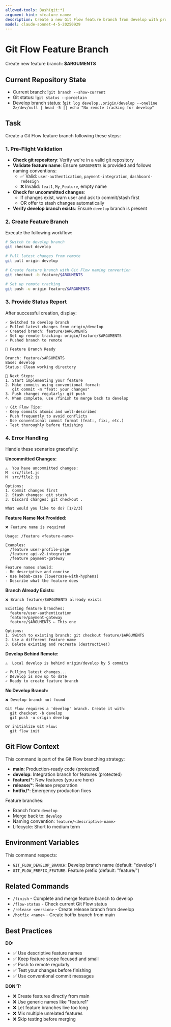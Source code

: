 ```yaml
---
allowed-tools: Bash(git:*)
argument-hint: <feature-name>
description: Create a new Git Flow feature branch from develop with proper naming and tracking
model: claude-sonnet-4-5-20250929
---
```


# Git Flow Feature Branch

Create new feature branch: **$ARGUMENTS**

## Current Repository State

- Current branch: !`git branch --show-current`
- Git status: !`git status --porcelain`
- Develop branch status: !`git log develop..origin/develop --oneline 2>/dev/null | head -5 || echo "No remote tracking for develop"`

## Task

Create a Git Flow feature branch following these steps:

### 1. Pre-Flight Validation

- **Check git repository**: Verify we're in a valid git repository
- **Validate feature name**: Ensure `$ARGUMENTS` is provided and follows naming conventions:
  - ✅ Valid: `user-authentication`, `payment-integration`, `dashboard-redesign`
  - ❌ Invalid: `feat1`, `My_Feature`, empty name
- **Check for uncommitted changes**:
  - If changes exist, warn user and ask to commit/stash first
  - OR offer to stash changes automatically
- **Verify develop branch exists**: Ensure `develop` branch is present

### 2. Create Feature Branch

Execute the following workflow:

```bash
# Switch to develop branch
git checkout develop

# Pull latest changes from remote
git pull origin develop

# Create feature branch with Git Flow naming convention
git checkout -b feature/$ARGUMENTS

# Set up remote tracking
git push -u origin feature/$ARGUMENTS
```

### 3. Provide Status Report

After successful creation, display:

```
✓ Switched to develop branch
✓ Pulled latest changes from origin/develop
✓ Created branch: feature/$ARGUMENTS
✓ Set up remote tracking: origin/feature/$ARGUMENTS
✓ Pushed branch to remote

🌿 Feature Branch Ready

Branch: feature/$ARGUMENTS
Base: develop
Status: Clean working directory

🎯 Next Steps:
1. Start implementing your feature
2. Make commits using conventional format:
   git commit -m "feat: your changes"
3. Push changes regularly: git push
4. When complete, use /finish to merge back to develop

💡 Git Flow Tips:
- Keep commits atomic and well-described
- Push frequently to avoid conflicts
- Use conventional commit format (feat:, fix:, etc.)
- Test thoroughly before finishing
```

### 4. Error Handling

Handle these scenarios gracefully:

**Uncommitted Changes:**
```
⚠️  You have uncommitted changes:
M  src/file1.js
M  src/file2.js

Options:
1. Commit changes first
2. Stash changes: git stash
3. Discard changes: git checkout .

What would you like to do? [1/2/3]
```

**Feature Name Not Provided:**
```
❌ Feature name is required

Usage: /feature <feature-name>

Examples:
  /feature user-profile-page
  /feature api-v2-integration
  /feature payment-gateway

Feature names should:
- Be descriptive and concise
- Use kebab-case (lowercase-with-hyphens)
- Describe what the feature does
```

**Branch Already Exists:**
```
❌ Branch feature/$ARGUMENTS already exists

Existing feature branches:
  feature/user-authentication
  feature/payment-gateway
  feature/$ARGUMENTS ← This one

Options:
1. Switch to existing branch: git checkout feature/$ARGUMENTS
2. Use a different feature name
3. Delete existing and recreate (destructive!)
```

**Develop Behind Remote:**
```
⚠️  Local develop is behind origin/develop by 5 commits

✓ Pulling latest changes...
✓ Develop is now up to date
✓ Ready to create feature branch
```

**No Develop Branch:**
```
❌ Develop branch not found

Git Flow requires a 'develop' branch. Create it with:
  git checkout -b develop
  git push -u origin develop

Or initialize Git Flow:
  git flow init
```

## Git Flow Context

This command is part of the Git Flow branching strategy:

- **main**: Production-ready code (protected)
- **develop**: Integration branch for features (protected)
- **feature/***: New features (you are here)
- **release/***: Release preparation
- **hotfix/***: Emergency production fixes

Feature branches:
- Branch from: `develop`
- Merge back to: `develop`
- Naming convention: `feature/<descriptive-name>`
- Lifecycle: Short to medium term

## Environment Variables

This command respects:
- `GIT_FLOW_DEVELOP_BRANCH`: Develop branch name (default: "develop")
- `GIT_FLOW_PREFIX_FEATURE`: Feature prefix (default: "feature/")

## Related Commands

- `/finish` - Complete and merge feature branch to develop
- `/flow-status` - Check current Git Flow status
- `/release <version>` - Create release branch from develop
- `/hotfix <name>` - Create hotfix branch from main

## Best Practices

**DO:**
- ✅ Use descriptive feature names
- ✅ Keep feature scope focused and small
- ✅ Push to remote regularly
- ✅ Test your changes before finishing
- ✅ Use conventional commit messages

**DON'T:**
- ❌ Create features directly from main
- ❌ Use generic names like "feature1"
- ❌ Let feature branches live too long
- ❌ Mix multiple unrelated features
- ❌ Skip testing before merging
